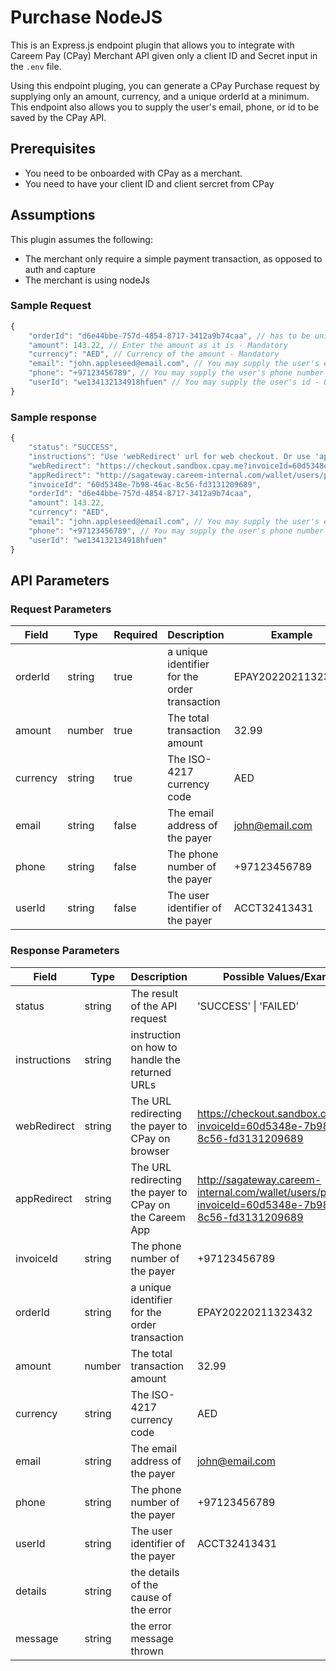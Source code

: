 # Purchase NodeJS 

This is an Express.js endpoint plugin that allows you to integrate with Careem Pay (CPay) Merchant API given only a client ID and Secret input in the `.env` file. 

Using this endpoint pluging, you can generate a CPay Purchase request by supplying only an amount, currency, and a unique orderId at a minimum. This endpoint also allows you to supply the user's email, phone, or id to be saved by the CPay API. 

## Prerequisites
- You need to be onboarded with CPay as a merchant.
- You need to have your client ID and client sercret from CPay


## Assumptions
This plugin assumes the following:
- The merchant only require a simple payment transaction, as opposed to auth and capture
- The merchant is using nodeJs


### Sample Request
```js
{
    "orderId": "d6e44bbe-757d-4854-8717-3412a9b74caa", // has to be unique orderId - Mandatory
    "amount": 143.22, // Enter the amount as it is - Mandatory
    "currency": "AED", // Currency of the amount - Mandatory
    "email": "john.appleseed@email.com", // You may supply the user's email - Optional
    "phone": "+97123456789", // You may supply the user's phone number - Optional
    "userId": "we134132134918hfuen" // You may supply the user's id - Optional
}
```
### Sample response
```js
{
    "status": "SUCCESS",
    "instructions": "Use 'webRedirect' url for web checkout. Or use 'appRedirect' url for app checkout.",
    "webRedirect": "https://checkout.sandbox.cpay.me?invoiceId=60d5348e-7b98-46ac-8c56-fd3131209689",
    "appRedirect": "http://sagateway.careem-internal.com/wallet/users/payments?invoiceId=60d5348e-7b98-46ac-8c56-fd3131209689",
    "invoiceId": "60d5348e-7b98-46ac-8c56-fd3131209689",
    "orderId": "d6e44bbe-757d-4854-8717-3412a9b74caa",
    "amount": 143.22,
    "currency": "AED",
    "email": "john.appleseed@email.com", // You may supply the user's email - Optional
    "phone": "+97123456789", // You may supply the user's phone number - Optional
    "userId": "we134132134918hfuen"
}
```

## API Parameters

### Request Parameters
| Field    | Type   | Required | Description                                   | Example            |
|----------|--------|----------|-----------------------------------------------|--------------------|
| orderId  | string | true     | a unique identifier for the order transaction | EPAY20220211323432 |
| amount   | number | true     | The total transaction amount                  | 32.99              |
| currency | string | true     | The ISO-4217 currency code                    | AED                |
| email    | string | false    | The email address of the payer                | john@email.com     |
| phone    | string | false    | The phone number of the payer                 | +97123456789       |
| userId   | string | false    | The user identifier of the payer              | ACCT32413431       |

### Response Parameters
| Field        | Type   | Description                                             | Possible Values/Example                                                                                   |
|--------------|--------|---------------------------------------------------------|-----------------------------------------------------------------------------------------------------------|
| status       | string | The result of the API request                           | 'SUCCESS' \| 'FAILED'                                                                                     |
| instructions | string | instruction on how to handle the returned URLs          |                                                                                                           |
| webRedirect  | string | The URL redirecting the payer to CPay on browser        | https://checkout.sandbox.cpay.me?invoiceId=60d5348e-7b98-46ac-8c56-fd3131209689                           |
| appRedirect  | string | The URL redirecting the payer to CPay on the Careem App | http://sagateway.careem-internal.com/wallet/users/payments?invoiceId=60d5348e-7b98-46ac-8c56-fd3131209689 |
| invoiceId    | string | The phone number of the payer                           | +97123456789                                                                                              |
| orderId      | string | a unique identifier for the order transaction           | EPAY20220211323432                                                                                        |
| amount       | number | The total transaction amount                            | 32.99                                                                                                     |
| currency     | string | The ISO-4217 currency code                              | AED                                                                                                       |
| email        | string | The email address of the payer                          | john@email.com                                                                                            |
| phone        | string | The phone number of the payer                           | +97123456789                                                                                              |
| userId       | string | The user identifier of the payer                        | ACCT32413431                                                                                              |
| details      | string | the details of the cause of the error                   |                                                                                                           |
| message      | string | the error message thrown                                |                                                                                                           |
